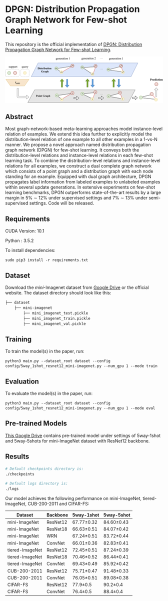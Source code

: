 # DPGN: Distribution Propagation Graph Network for Few-shot Learning

This repository is the official implementation of [DPGN: Distribution Propagation Graph Network for Few-shot Learning](https://arxiv.org/abs/2003.14247). 

<p align='center'>
  <img src='figure/dpgn.png' width="800px">
</p>

## Abstract
Most graph-network-based meta-learning approaches model instance-level relation of examples. We extend this idea further to explicitly model the distribution-level relation of one example to all other examples in a 1-vs-N manner. We propose a novel approach named distribution propagation graph network (DPGN) for few-shot learning. It
conveys both the distribution-level relations and instance-level relations in each few-shot learning task. To combine the distribution-level relations and instance-level relations
for all examples, we construct a dual complete graph network which consists of a point graph and a distribution graph with each node standing for an example. Equipped
with dual graph architecture, DPGN propagates label information from labeled examples to unlabeled examples within several update generations. In extensive experiments on
few-shot learning benchmarks, DPGN outperforms state-of-the-art results by a large margin in 5% ∼ 12% under supervised settings and 7% ∼ 13% under semi-supervised settings. Code will be released.

## Requirements

CUDA Version: 10.1

Python : 3.5.2

To install dependencies:

```setup
sudo pip3 install -r requirements.txt
```
## Dataset
Download the *mini*-Imagenet dataset from [Google Drive](https://drive.google.com/open?id=1RGhzbN1C8gPMop6XBtr7a1afx3rmUGK5) or the official  website.
The dataset directory should look like this:
```bash
├── dataset
    ├── mini-imagenet
        ├── mini_imagenet_test.pickle   
        ├── mini_imagenet_train.pickle  
        ├── mini_imagenet_val.pickle

```

## Training

To train the model(s) in the paper, run:

```train
python3 main.py --dataset_root dataset --config config/5way_1shot_resnet12_mini-imagenet.py --num_gpu 1 --mode train
```


## Evaluation

To evaluate the model(s) in the paper, run:

```eval
python3 main.py --dataset_root dataset --config config/5way_1shot_resnet12_mini-imagenet.py --num_gpu 1 --mode eval
```

## Pre-trained Models
<!--[**best_checkpoints**](best_checkpoints) directory contains pre-trained model under settings of 5way-1shot and 5way-5shots for mini-ImageNet dataset with ResNet12 backbone.-->
[This Google Drive](https://drive.google.com/open?id=1ZF4wB4tId7YZX6m_HYdo87f_Q1RjaiYN) contains pre-trained model under settings of 5way-1shot and 5way-5shots for mini-ImageNet dataset with ResNet12 backbone.

## Results
```bash
# Default checkpoints directory is:
./checkpoints
```

```bash
# Default logs directory is:
./logs
```

Our model achieves the following performance on mini-ImageNet, tiered-ImageNet, CUB-200-2011 and CIFAR-FS:


| Dataset            |    Backbone     |   5way-1shot   |   5way-5shot   |
| ------------------ |---------------- | -------------- | -------------- |
| mini-ImageNet      |    ResNet12     |   67.77±0.32   |   84.60±0.43   |
| mini-ImageNet      |    ResNet18     |   66.63±0.51   |   84.07±0.42   |
| mini-ImageNet      |      WRN        |   67.24±0.51   |   83.72±0.44   |
| mini-ImageNet      |    ConvNet      |   66.01±0.36   |   82.83±0.41   |
| tiered-ImageNet    |    ResNet12     |   72.45±0.51   |   87.24±0.39   |
| tiered-ImageNet    |    ResNet18     |   70.46±0.52   |   86.44±0.41   |
| tiered-ImageNet    |    ConvNet      |   69.43±0.49   |   85.92±0.42   |
| CUB-200-2011       |    ResNet12     |   75.71±0.47   |   91.48±0.33   |
| CUB-200-2011       |    ConvNet      |   76.05±0.51   |   89.08±0.38   |
| CIFAR-FS           |    ResNet12     |   77.9±0.5     |    90.2±0.4    |
| CIFAR-FS           |    ConvNet      |   76.4±0.5     |    88.4±0.4    |
